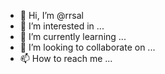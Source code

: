 - 👋 Hi, I’m @rrsal
- 👀 I’m interested in ...
- 🌱 I’m currently learning ...
- 💞️ I’m looking to collaborate on ...
- 📫 How to reach me ...

<!---
rrsal/rrsal is a ✨ special ✨ repository because its `README.md` (this file) appears on your GitHub profile.
You can click the Preview link to take a look at your changes.
--->
